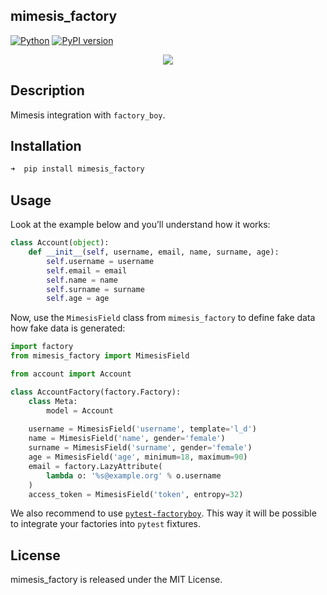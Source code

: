 ## mimesis_factory

[![Python](https://img.shields.io/badge/python-3.5%2C%203.6-brightgreen.svg)](https://badge.fury.io/py/mimesis)
[![PyPI version](https://badge.fury.io/py/mimesis-factory.svg)](https://badge.fury.io/py/mimesis-factory)

<a href="https://github.com/mimesis-lab/mimesis-factory">
    <p align="center">
        <img src="/media/logo.png">
    </p>
</a>


## Description

Mimesis integration with `factory_boy`.

## Installation

```python
➜  pip install mimesis_factory
```


## Usage

Look at the example below and you’ll understand how it works:

```python
class Account(object):
    def __init__(self, username, email, name, surname, age):
        self.username = username
        self.email = email
        self.name = name
        self.surname = surname
        self.age = age
```


Now, use the `MimesisField` class from `mimesis_factory`
to define fake data how fake data is generated:

```python
import factory
from mimesis_factory import MimesisField

from account import Account

class AccountFactory(factory.Factory):
    class Meta:
        model = Account
        
    username = MimesisField('username', template='l_d')
    name = MimesisField('name', gender='female')
    surname = MimesisField('surname', gender='female')
    age = MimesisField('age', minimum=18, maximum=90)
    email = factory.LazyAttribute(
        lambda o: '%s@example.org' % o.username
    )
    access_token = MimesisField('token', entropy=32)
```

We also recommend to use [`pytest-factoryboy`](https://github.com/pytest-dev/pytest-factoryboy).
This way it will be possible to integrate your factories into `pytest` fixtures.


## License

mimesis_factory is released under the MIT License.
